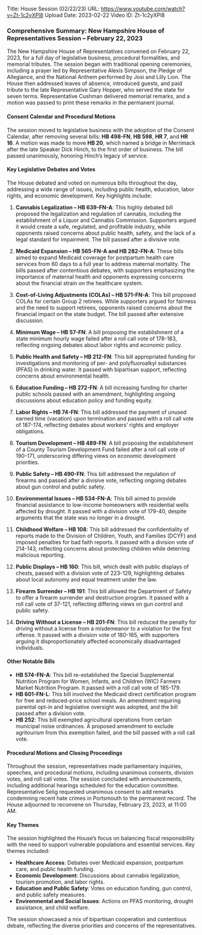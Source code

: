 Title: House Session (02/22/23)
URL: https://www.youtube.com/watch?v=Zt-1c2yXPl8
Upload Date: 2023-02-22
Video ID: Zt-1c2yXPl8

### Comprehensive Summary: New Hampshire House of Representatives Session – February 22, 2023

The New Hampshire House of Representatives convened on February 22, 2023, for a full day of legislative business, procedural formalities, and memorial tributes. The session began with traditional opening ceremonies, including a prayer led by Representative Alexis Simpson, the Pledge of Allegiance, and the National Anthem performed by Josi and Lilly Lion. The House then addressed leaves of absence, introduced guests, and paid tribute to the late Representative Gary Hopper, who served the state for seven terms. Representative Cushman delivered memorial remarks, and a motion was passed to print these remarks in the permanent journal.

#### **Consent Calendar and Procedural Motions**
The session moved to legislative business with the adoption of the Consent Calendar, after removing several bills: **HB 498-FN**, **HB 598**, **HR 7**, and **HR 16**. A motion was made to move **HB 20**, which named a bridge in Merrimack after the late Speaker Dick Hinch, to the first order of business. The bill passed unanimously, honoring Hinch’s legacy of service.

#### **Key Legislative Debates and Votes**
The House debated and voted on numerous bills throughout the day, addressing a wide range of issues, including public health, education, labor rights, and economic development. Key highlights include:

1. **Cannabis Legalization – HB 639-FN-A**: This highly debated bill proposed the legalization and regulation of cannabis, including the establishment of a Liquor and Cannabis Commission. Supporters argued it would create a safe, regulated, and profitable industry, while opponents raised concerns about public health, safety, and the lack of a legal standard for impairment. The bill passed after a divisive vote.

2. **Medicaid Expansion – HB 565-FN-A and HB 282-FN-A**: These bills aimed to expand Medicaid coverage for postpartum health care services from 60 days to a full year to address maternal mortality. The bills passed after contentious debates, with supporters emphasizing the importance of maternal health and opponents expressing concerns about the financial strain on the healthcare system.

3. **Cost-of-Living Adjustments (COLAs) – HB 571-FN-A**: This bill proposed COLAs for certain Group 2 retirees. While supporters argued for fairness and the need to support retirees, opponents raised concerns about the financial impact on the state budget. The bill passed after extensive discussion.

4. **Minimum Wage – HB 57-FN**: A bill proposing the establishment of a state minimum hourly wage failed after a roll call vote of 178-183, reflecting ongoing debates about labor rights and economic policy.

5. **Public Health and Safety – HB 212-FN**: This bill appropriated funding for investigations and monitoring of per- and polyfluoroalkyl substances (PFAS) in drinking water. It passed with bipartisan support, reflecting concerns about environmental health.

6. **Education Funding – HB 272-FN**: A bill increasing funding for charter public schools passed with an amendment, highlighting ongoing discussions about education policy and funding equity.

7. **Labor Rights – HB 74-FN**: This bill addressed the payment of unused earned time (vacation) upon termination and passed with a roll call vote of 187-174, reflecting debates about workers’ rights and employer obligations.

8. **Tourism Development – HB 489-FN**: A bill proposing the establishment of a County Tourism Development Fund failed after a roll call vote of 190-171, underscoring differing views on economic development priorities.

9. **Public Safety – HB 490-FN**: This bill addressed the regulation of firearms and passed after a divisive vote, reflecting ongoing debates about gun control and public safety.

10. **Environmental Issues – HB 534-FN-A**: This bill aimed to provide financial assistance to low-income homeowners with residential wells affected by drought. It passed with a division vote of 179-40, despite arguments that the state was no longer in a drought.

11. **Childhood Welfare – HB 108**: This bill addressed the confidentiality of reports made to the Division of Children, Youth, and Families (DCYF) and imposed penalties for bad faith reports. It passed with a division vote of 214-143, reflecting concerns about protecting children while deterring malicious reporting.

12. **Public Displays – HB 160**: This bill, which dealt with public displays of chests, passed with a division vote of 223-129, highlighting debates about local autonomy and equal treatment under the law.

13. **Firearm Surrender – HB 191**: This bill allowed the Department of Safety to offer a firearm surrender and destruction program. It passed with a roll call vote of 37-121, reflecting differing views on gun control and public safety.

14. **Driving Without a License – HB 201-FN**: This bill reduced the penalty for driving without a license from a misdemeanor to a violation for the first offense. It passed with a division vote of 180-165, with supporters arguing it disproportionately affected economically disadvantaged individuals.

#### **Other Notable Bills**
- **HB 574-FN-A**: This bill re-established the Special Supplemental Nutrition Program for Women, Infants, and Children (WIC) Farmers Market Nutrition Program. It passed with a roll call vote of 185-179.
- **HB 601-FN-L**: This bill involved the Medicaid direct certification program for free and reduced-price school meals. An amendment requiring parental opt-in and legislative oversight was adopted, and the bill passed after a division vote.
- **HB 252**: This bill exempted agricultural operations from certain municipal noise ordinances. A proposed amendment to exclude agritourism from this exemption failed, and the bill passed with a roll call vote.

#### **Procedural Motions and Closing Proceedings**
Throughout the session, representatives made parliamentary inquiries, speeches, and procedural motions, including unanimous consents, division votes, and roll call votes. The session concluded with announcements, including additional hearings scheduled for the education committee. Representative Selig requested unanimous consent to add remarks condemning recent hate crimes in Portsmouth to the permanent record. The House adjourned to reconvene on Thursday, February 23, 2023, at 11:00 AM.

#### **Key Themes**
The session highlighted the House’s focus on balancing fiscal responsibility with the need to support vulnerable populations and essential services. Key themes included:
- **Healthcare Access**: Debates over Medicaid expansion, postpartum care, and public health funding.
- **Economic Development**: Discussions about cannabis legalization, tourism promotion, and labor rights.
- **Education and Public Safety**: Votes on education funding, gun control, and public safety measures.
- **Environmental and Social Issues**: Actions on PFAS monitoring, drought assistance, and child welfare.

The session showcased a mix of bipartisan cooperation and contentious debate, reflecting the diverse priorities and concerns of the representatives.